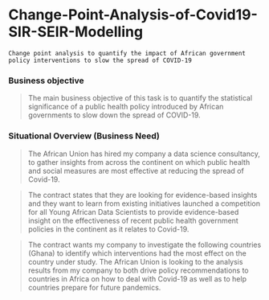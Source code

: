 # Change-Point-Analysis-of-Covid19-SIR-SEIR-Modelling

`Change point analysis to quantify the impact of African government policy interventions to slow the spread of COVID-19`

### Business objective

> The main business objective of this task is to quantify the statistical significance of a public health policy introduced by African governments to slow down the spread of COVID-19.

### Situational Overview (Business Need)

> The African Union has hired my company a data science consultancy, to gather insights from across the continent on  which public health and social measures are most effective at reducing the spread of Covid-19. 

> The contract states that they are looking for evidence-based insights and they want to learn from existing initiatives launched a competition for all Young African Data Scientists to provide evidence-based insight on the effectiveness of recent public health government policies in the continent as it relates to Covid-19. 

> The contract wants my company to investigate the following countries (Ghana) to identify which interventions had the most effect on the country under study.  The African Union is looking to the analysis results from my company to both drive policy recommendations to countries in Africa on how to deal with Covid-19 as well as to help countries prepare for future pandemics.
